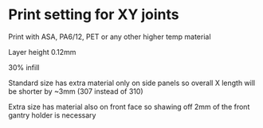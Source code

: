 
# Print setting for XY joints
Print with ASA, PA6/12, PET or any other higher temp material

Layer height 0.12mm

30% infill 

Standard size has extra material only on side panels so overall X length will be shorter by ~3mm (307 instead of 310)

Extra size has material also on front face so shawing off 2mm of the front gantry holder is necessary 



